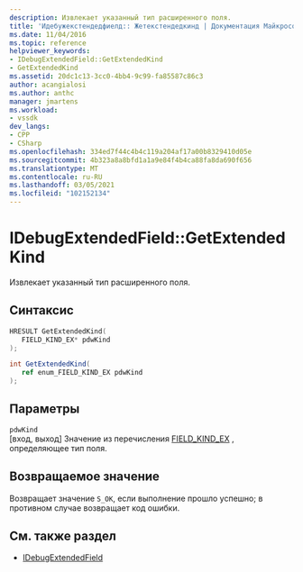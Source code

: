 ```yaml
---
description: Извлекает указанный тип расширенного поля.
title: 'Идебужекстендедфиелд:: Жетекстендедкинд | Документация Майкрософт'
ms.date: 11/04/2016
ms.topic: reference
helpviewer_keywords:
- IDebugExtendedField::GetExtendedKind
- GetExtendedKind
ms.assetid: 20dc1c13-3cc0-4bb4-9c99-fa85587c86c3
author: acangialosi
ms.author: anthc
manager: jmartens
ms.workload:
- vssdk
dev_langs:
- CPP
- CSharp
ms.openlocfilehash: 334ed7f44c4b4c119a204af17a00b8329410d05e
ms.sourcegitcommit: 4b323a8a8bfd1a1a9e84f4b4ca88fa8da690f656
ms.translationtype: MT
ms.contentlocale: ru-RU
ms.lasthandoff: 03/05/2021
ms.locfileid: "102152134"
---
```

# <a name="idebugextendedfieldgetextendedkind"></a>IDebugExtendedField::GetExtendedKind
Извлекает указанный тип расширенного поля.

## <a name="syntax"></a>Синтаксис

```cpp
HRESULT GetExtendedKind(
   FIELD_KIND_EX* pdwKind
);
```

```csharp
int GetExtendedKind(
   ref enum_FIELD_KIND_EX pdwKind
);
```

## <a name="parameters"></a>Параметры
`pdwKind`\
[вход, выход] Значение из перечисления [FIELD_KIND_EX](../../../extensibility/debugger/reference/field-kind-ex.md) , определяющее тип поля.

## <a name="return-value"></a>Возвращаемое значение
 Возвращает значение `S_OK`, если выполнение прошло успешно; в противном случае возвращает код ошибки.

## <a name="see-also"></a>См. также раздел
- [IDebugExtendedField](../../../extensibility/debugger/reference/idebugextendedfield.md)
